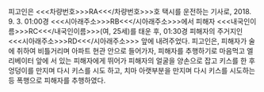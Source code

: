 피고인은 <<<차량번호>>>RA<<</차량번호>>>호 택시를 운전하는 기사로, 2018. 9. 3. 01:00경 <<<시아래주소>>>RB<<</시아래주소>>>에서 피해자 <<<내국인이름>>>RC<<</내국인이름>>>(여, 25세)를 태운 후, 01:30경 피해자의 주거지인 <<<시아래주소>>>RD<<</시아래주소>>> 앞에 내려주었다.
피고인은, 피해자가 술에 취하여 비틀거리며 아파트 현관 안으로 들어가자, 피해자를 추행하기로 마음먹고 엘리베이터 앞에 서 있는 피해자에게 뛰어가 피해자의 얼굴을 양손으로 잡고 키스를 한 후 엉덩이를 만지며 다시 키스를 시도 하고, 치마 아랫부분을 만지며 다시 키스를 시도하는 등 폭행으로 피해자를 추행하였다.